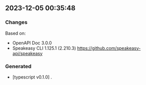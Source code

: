 

## 2023-12-05 00:35:48
### Changes
Based on:
- OpenAPI Doc 3.0.0 
- Speakeasy CLI 1.125.1 (2.210.3) https://github.com/speakeasy-api/speakeasy
### Generated
- [typescript v0.1.0] .